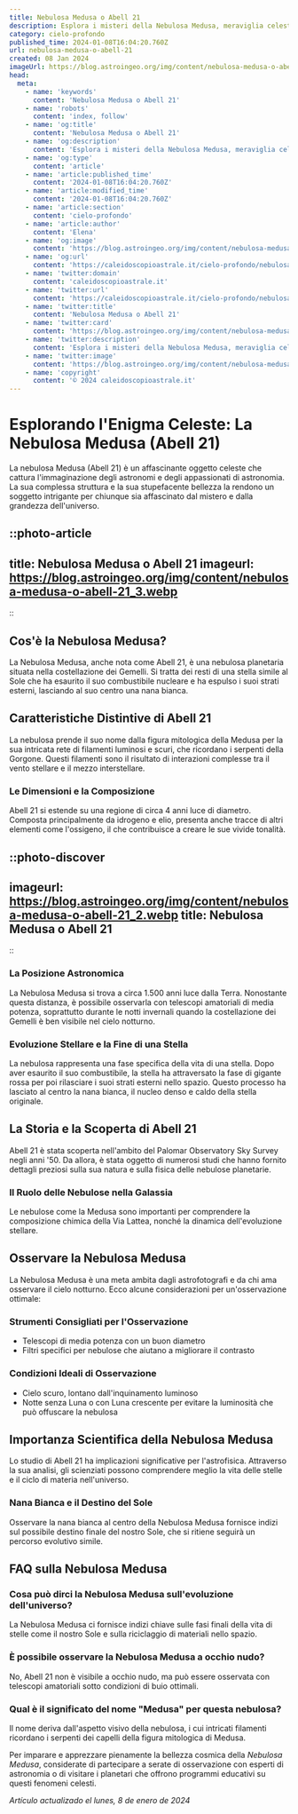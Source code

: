 ```yaml
---
title: Nebulosa Medusa o Abell 21
description: Esplora i misteri della Nebulosa Medusa, meraviglia celeste Abell 21, in un viaggio tra stelle e nebulose che affascina e stupisce.
category: cielo-profondo
published_time: 2024-01-08T16:04:20.760Z
url: nebulosa-medusa-o-abell-21
created: 08 Jan 2024
imageUrl: https://blog.astroingeo.org/img/content/nebulosa-medusa-o-abell-21_3.webp
head:
  meta:
    - name: 'keywords'
      content: 'Nebulosa Medusa o Abell 21'
    - name: 'robots'
      content: 'index, follow'
    - name: 'og:title'
      content: 'Nebulosa Medusa o Abell 21'
    - name: 'og:description'
      content: 'Esplora i misteri della Nebulosa Medusa, meraviglia celeste Abell 21, in un viaggio tra stelle e nebulose che affascina e stupisce.'
    - name: 'og:type'
      content: 'article'
    - name: 'article:published_time'
      content: '2024-01-08T16:04:20.760Z'
    - name: 'article:modified_time'
      content: '2024-01-08T16:04:20.760Z'
    - name: 'article:section'
      content: 'cielo-profondo'
    - name: 'article:author'
      content: 'Elena'
    - name: 'og:image'
      content: 'https://blog.astroingeo.org/img/content/nebulosa-medusa-o-abell-21_3.webp'
    - name: 'og:url'
      content: 'https://caleidoscopioastrale.it/cielo-profondo/nebulosa-medusa-o-abell-21'
    - name: 'twitter:domain'
      content: 'caleidoscopioastrale.it'
    - name: 'twitter:url'
      content: 'https://caleidoscopioastrale.it/cielo-profondo/nebulosa-medusa-o-abell-21'
    - name: 'twitter:title'
      content: 'Nebulosa Medusa o Abell 21'
    - name: 'twitter:card'
      content: 'https://blog.astroingeo.org/img/content/nebulosa-medusa-o-abell-21_3.webp'
    - name: 'twitter:description'
      content: 'Esplora i misteri della Nebulosa Medusa, meraviglia celeste Abell 21, in un viaggio tra stelle e nebulose che affascina e stupisce.'
    - name: 'twitter:image'
      content: 'https://blog.astroingeo.org/img/content/nebulosa-medusa-o-abell-21_3.webp'
    - name: 'copyright'
      content: '© 2024 caleidoscopioastrale.it'
---
```

# Esplorando l'Enigma Celeste: La Nebulosa Medusa (Abell 21)

La nebulosa Medusa (Abell 21) è un affascinante oggetto celeste che cattura l'immaginazione degli astronomi e degli appassionati di astronomia. La sua complessa struttura e la sua stupefacente bellezza la rendono un soggetto intrigante per chiunque sia affascinato dal mistero e dalla grandezza dell'universo.

::photo-article
---
title: Nebulosa Medusa o Abell 21
imageurl: https://blog.astroingeo.org/img/content/nebulosa-medusa-o-abell-21_3.webp
---
::

## Cos'è la Nebulosa Medusa?

La Nebulosa Medusa, anche nota come Abell 21, è una nebulosa planetaria situata nella costellazione dei Gemelli. Si tratta dei resti di una stella simile al Sole che ha esaurito il suo combustibile nucleare e ha espulso i suoi strati esterni, lasciando al suo centro una nana bianca.

## Caratteristiche Distintive di Abell 21

La nebulosa prende il suo nome dalla figura mitologica della Medusa per la sua intricata rete di filamenti luminosi e scuri, che ricordano i serpenti della Gorgone. Questi filamenti sono il risultato di interazioni complesse tra il vento stellare e il mezzo interstellare.

### **Le Dimensioni e la Composizione**

Abell 21 si estende su una regione di circa 4 anni luce di diametro. Composta principalmente da idrogeno e elio, presenta anche tracce di altri elementi come l'ossigeno, il che contribuisce a creare le sue vivide tonalità.

::photo-discover
---
imageurl: https://blog.astroingeo.org/img/content/nebulosa-medusa-o-abell-21_2.webp
title: Nebulosa Medusa o Abell 21
---
::

### **La Posizione Astronomica**

La Nebulosa Medusa si trova a circa 1.500 anni luce dalla Terra. Nonostante questa distanza, è possibile osservarla con telescopi amatoriali di media potenza, soprattutto durante le notti invernali quando la costellazione dei Gemelli è ben visibile nel cielo notturno.

### **Evoluzione Stellare e la Fine di una Stella**

La nebulosa rappresenta una fase specifica della vita di una stella. Dopo aver esaurito il suo combustibile, la stella ha attraversato la fase di gigante rossa per poi rilasciare i suoi strati esterni nello spazio. Questo processo ha lasciato al centro la nana bianca, il nucleo denso e caldo della stella originale.

## La Storia e la Scoperta di Abell 21

Abell 21 è stata scoperta nell'ambito del Palomar Observatory Sky Survey negli anni '50. Da allora, è stata oggetto di numerosi studi che hanno fornito dettagli preziosi sulla sua natura e sulla fisica delle nebulose planetarie.

### **Il Ruolo delle Nebulose nella Galassia**

Le nebulose come la Medusa sono importanti per comprendere la composizione chimica della Via Lattea, nonché la dinamica dell'evoluzione stellare.

## Osservare la Nebulosa Medusa

La Nebulosa Medusa è una meta ambita dagli astrofotografi e da chi ama osservare il cielo notturno. Ecco alcune considerazioni per un'osservazione ottimale:

### **Strumenti Consigliati per l'Osservazione**

- Telescopi di media potenza con un buon diametro
- Filtri specifici per nebulose che aiutano a migliorare il contrasto

### **Condizioni Ideali di Osservazione**

- Cielo scuro, lontano dall'inquinamento luminoso
- Notte senza Luna o con Luna crescente per evitare la luminosità che può offuscare la nebulosa

## Importanza Scientifica della Nebulosa Medusa

Lo studio di Abell 21 ha implicazioni significative per l'astrofisica. Attraverso la sua analisi, gli scienziati possono comprendere meglio la vita delle stelle e il ciclo di materia nell'universo.

### **Nana Bianca e il Destino del Sole**

Osservare la nana bianca al centro della Nebulosa Medusa fornisce indizi sul possibile destino finale del nostro Sole, che si ritiene seguirà un percorso evolutivo simile.

## FAQ sulla Nebulosa Medusa

### Cosa può dirci la Nebulosa Medusa sull'evoluzione dell'universo?
La Nebulosa Medusa ci fornisce indizi chiave sulle fasi finali della vita di stelle come il nostro Sole e sulla riciclaggio di materiali nello spazio.

### È possibile osservare la Nebulosa Medusa a occhio nudo?
No, Abell 21 non è visibile a occhio nudo, ma può essere osservata con telescopi amatoriali sotto condizioni di buio ottimali.

### Qual è il significato del nome "Medusa" per questa nebulosa?
Il nome deriva dall'aspetto visivo della nebulosa, i cui intricati filamenti ricordano i serpenti dei capelli della figura mitologica di Medusa.

Per imparare e apprezzare pienamente la bellezza cosmica della *Nebulosa Medusa*, considerate di partecipare a serate di osservazione con esperti di astronomia o di visitare i planetari che offrono programmi educativi su questi fenomeni celesti.

_Artículo actualizado el lunes, 8 de enero de 2024_